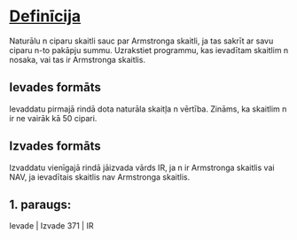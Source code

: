 
# [Definīcija](https://www.codechef.com/problems/SNAPCHAT)
Naturālu n ciparu skaitli sauc par Armstronga skaitli, ja tas sakrīt ar savu ciparu n-to pakāpju summu.
Uzrakstiet programmu, kas ievadītam skaitlim n nosaka, vai tas ir Armstronga skaitlis.

## Ievades formāts
Ievaddatu pirmajā rindā dota naturāla skaitļa n vērtība. Zināms, ka skaitlim n ir ne vairāk kā 50 cipari.

## Izvades formāts
Izvaddatu vienīgajā rindā jāizvada vārds IR, ja n ir Armstronga skaitlis vai NAV, ja ievadītais skaitlis nav Armstronga skaitlis.


## 1. paraugs:
Ievade | Izvade
371 | IR
